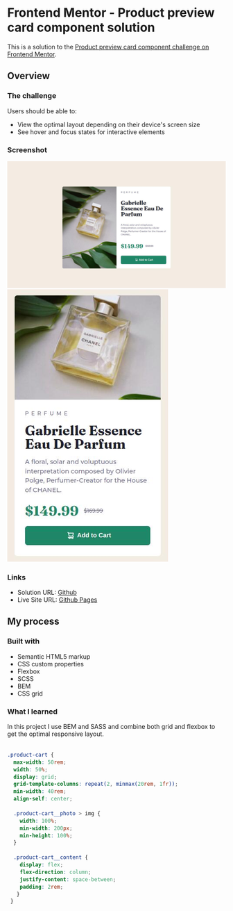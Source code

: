 # Frontend Mentor - Product preview card component solution

This is a solution to the [Product preview card component challenge on Frontend Mentor](https://www.frontendmentor.io/challenges/product-preview-card-component-GO7UmttRfa).

## Overview

### The challenge

Users should be able to:

- View the optimal layout depending on their device's screen size
- See hover and focus states for interactive elements

### Screenshot

![](./screenshoots/desktop.jpg)
![](./screenshoots/mobile.jpg)

### Links

- Solution URL: [Github](https://github.com/kmnkat/product-card)
- Live Site URL: [Github Pages](https://kmnkat.github.io/product-card/)

## My process

### Built with

- Semantic HTML5 markup
- CSS custom properties
- Flexbox
- SCSS
- BEM
- CSS grid

### What I learned

In this project I use BEM and SASS and combine both grid and flexbox to get the optimal responsive layout.

```css

.product-cart {
  max-width: 50rem;
  width: 50%;
  display: grid;
  grid-template-columns: repeat(2, minmax(20rem, 1fr));
  min-width: 40rem;
  align-self: center;

  .product-cart__photo > img {
    width: 100%;
    min-width: 200px;
    min-height: 100%;
  }

  .product-cart__content {
    display: flex;
    flex-direction: column;
    justify-content: space-between;
    padding: 2rem;
   }
 }

```


